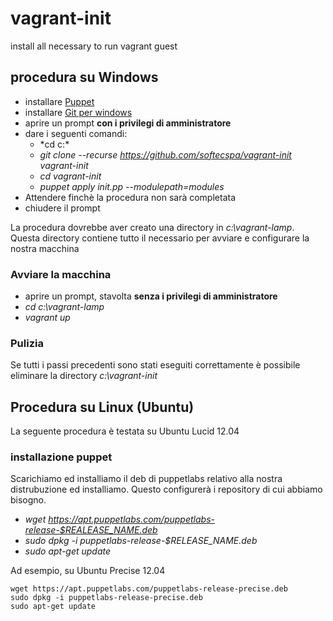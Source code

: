 vagrant-init
============

install all necessary to run vagrant guest

## procedura su Windows

 * installare [Puppet](https://downloads.puppetlabs.com/windows/puppet-3.6.1.msi)
 * installare [Git per windows](https://github.com/msysgit/msysgit/releases/download/Git-1.9.2-preview20140411/Git-1.9.2-preview20140411.exe)
 * aprire un prompt **con i privilegi di amministratore**
 * dare i seguenti comandi:
    * *cd c:\*
    * *git clone --recurse https://github.com/softecspa/vagrant-init vagrant-init*
    * *cd vagrant-init*
    * *puppet apply init.pp --modulepath=modules*
 * Attendere finchè la procedura non sarà completata
 * chiudere il prompt

La procedura dovrebbe aver creato una directory in *c:\vagrant-lamp*. Questa directory contiene tutto il necessario per avviare e configurare la nostra macchina

### Avviare la macchina

 * aprire un prompt, stavolta **senza i privilegi di amministratore**
 * *cd c:\vagrant-lamp*
 * *vagrant up*

### Pulizia
Se tutti i passi precedenti sono stati eseguiti correttamente è possibile eliminare la directory *c:\vagrant-init*

## Procedura su Linux (Ubuntu)
La seguente procedura è testata su Ubuntu Lucid 12.04

### installazione puppet
Scarichiamo ed installiamo il deb di puppetlabs relativo alla nostra distrubuzione ed installiamo. Questo configurerà i repository di cui abbiamo bisogno.

 * *wget https://apt.puppetlabs.com/puppetlabs-release-$REALEASE_NAME.deb*
 * *sudo dpkg -i puppetlabs-release-$RELEASE_NAME.deb*
 * *sudo apt-get update*

Ad esempio, su Ubuntu Precise 12.04

    wget https://apt.puppetlabs.com/puppetlabs-release-precise.deb
    sudo dpkg -i puppetlabs-release-precise.deb
    sudo apt-get update


